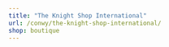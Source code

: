 ```yaml
---
title: "The Knight Shop International"
url: /conwy/the-knight-shop-international/
shop: boutique
---
```

